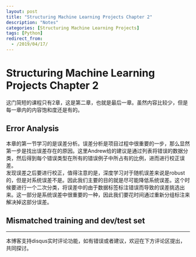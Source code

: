 ```yaml
---
layout: post
title: "Structuring Machine Learning Projects Chapter 2"
description: "Notes"
categories: [Structuring Machine Learning Projects]
tags: [Python]
redirect_from:
  - /2019/04/17/
---
```


# Structuring Machine Learning Projects Chapter 2    

这门简短的课程只有2章，这是第二章，也就是最后一章。虽然内容比较少，但是每一章内的内容饱和度还是有的。  

## Error Analysis  
本章的第一节学习的是误差分析。误差分析是项目过程中很重要的一步，那么显然第一步是找出误差存在的原因。这里Andrew给的建议是通过列表将错误的数据分类，然后得到每个错误类型在所有的错误例子中所占有的比例，进而进行校正误差。  
发现误差之后要进行校正，值得注意的是，深度学习对于随机误差来说是robust的，但是对系统误差不是。因此我们主要的目的就是尽可能降低系统误差。这个时候要进行一个二次分类，将误差中的由于数据标签标注错误而导致的误差挑选出来。这一部分是系统误差中很重要的一种，因此我们要花时间通过重新分组标注来解决掉这部分误差。  

## Mismatched training and dev/test set  


---
本博客支持disqus实时评论功能，如有错误或者建议，欢迎在下方评论区提出，共同探讨。  
